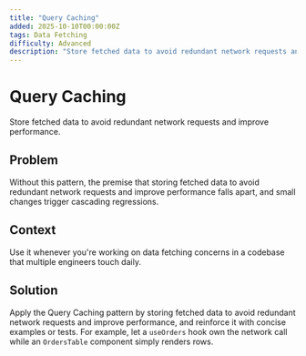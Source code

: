 ```yaml
---
title: "Query Caching"
added: 2025-10-10T00:00:00Z
tags: Data Fetching
difficulty: Advanced
description: "Store fetched data to avoid redundant network requests and improve performance."
---
```

# Query Caching

Store fetched data to avoid redundant network requests and improve performance.

## Problem

Without this pattern, the premise that storing fetched data to avoid redundant network requests and improve performance falls apart, and small changes trigger cascading regressions.

## Context

Use it whenever you're working on data fetching concerns in a codebase that multiple engineers touch daily.

## Solution

Apply the Query Caching pattern by storing fetched data to avoid redundant network requests and improve performance, and reinforce it with concise examples or tests. For example, let a `useOrders` hook own the network call while an `OrdersTable` component simply renders rows.
